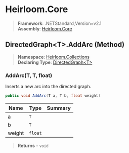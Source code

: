 # Heirloom.Core

> **Framework**: .NETStandard,Version=v2.1  
> **Assembly**: [Heirloom.Core][0]

## DirectedGraph\<T>.AddArc (Method)

> **Namespace**: [Heirloom.Collections][0]  
> **Declaring Type**: [DirectedGraph\<T>][1]

### AddArc(T, T, float)

Inserts a new arc into the directed graph.

```cs
public void AddArc(T a, T b, float weight)
```

| Name   | Type    | Summary |
|--------|---------|---------|
| a      | `T`     |         |
| b      | `T`     |         |
| weight | `float` |         |

> **Returns** - `void`

[0]: ../../../Heirloom.Core.md
[1]: ../DirectedGraph[T].md
